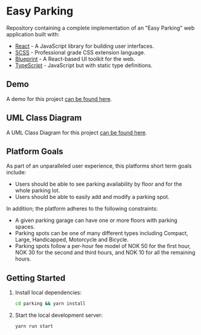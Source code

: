 # Easy Parking

Repository containing a complete implementation of an "Easy Parking" web application built with:

- [React](https://reactjs.org/) - A JavaScript library for building user interfaces.
- [SCSS](https://sass-lang.com/) - Professional grade CSS extension language.
- [Blueprint](https://blueprintjs.com/) - A React-based UI toolkit for the web.
- [TypeScript](https://www.typescriptlang.org/) - JavaScript but with static type definitions.

## Demo

A demo for this project [can be found here](https://parking-38145.web.app/).

## UML Class Diagram

A UML Class Diagram for this project [can be found here](https://github.com/andrewjrhill/parking/raw/master/uml-class-diagram.png).

## Platform Goals

As part of an unparalleled user experience, this platforms short term goals include:

- Users should be able to see parking availability by floor and for the whole parking lot.
- Users should be able to easily add and modify a parking spot.

In addition; the platform adheres to the following constraints:

- A given parking garage can have one or more floors with parking spaces.
- Parking spots can be one of many different types including Compact, Large, Handicapped, Motorcycle and Bicycle.
- Parking spots follow a per-hour fee model of NOK 50 for the first hour, NOK 30 for the second and third hours, and NOK 10 for all the remaining hours.

## Getting Started

1. Install local dependencies:

    ```BASH
    cd parking && yarn install
    ```

2. Start the local development server:

    ```BASH
    yarn run start
    ```
